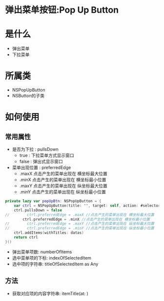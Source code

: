 # 弹出菜单按钮:Pop Up Button

# 是什么

- 弹出菜单
- 下拉菜单

# 所属类

- NSPopUpButton
- NSButton的子类

# 如何使用

## 常用属性

- 是否为下拉 : pullsDown
    - true : 下拉菜单方式显示窗口
    - false : 弹出式显示窗口
- 菜单出现位置 : preferredEdge
    - .maxX  点击产生的菜单出现在 横坐标最大位置
    - .minX   点击产生的菜单出现在 横坐标最小位置
    - .maxY  点击产生的菜单出现在 纵坐标最大位置
    - .minY   点击产生的菜单出现在 纵坐标最小位置

```swift
private lazy var popUpBtn: NSPopUpButton = {
    var ctrl = NSPopUpButton(title: "", target: self, action: #selector(pushEvent))
    ctrl.pullsDown = false
//        ctrl.preferredEdge = .maxX //点击产生的菜单出现在 横坐标最大位置
        ctrl.preferredEdge = .minX //点击产生的菜单出现在 横坐标最小位置
//        ctrl.preferredEdge = .maxY //点击产生的菜单出现在 纵坐标最大位置
//        ctrl.preferredEdge = .minY //点击产生的菜单出现在 纵坐标最小位置
    ctrl.addItems(withTitles: datas)
    return ctrl
}()
```

- 弹出菜单项数: numberOfItems
- 选中菜单项的下标: indexOfSelectedItem
- 选中项的字符串: titleOfSelectedItem as Any

## 方法

- 获取对应项的内容字符串: itemTitle(at: )